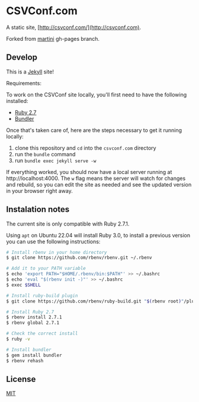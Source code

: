 # CSVConf.com

A static site, [http://csvconf.com/](http://csvconf.com).

Forked from [martini](https://github.com/codegangsta/martini) gh-pages branch.

## Develop

This is a [Jekyll](https://github.com/jekyll/jekyll) site!

Requirements:

To work on the CSVConf site locally, you'll first need to have the following installed:

- [Ruby 2.7](https://www.ruby-lang.org/en/)
- [Bundler](http://bundler.io/)

Once that's taken care of, here are the steps necessary to get it running locally:

1. clone this repository and `cd` into the `csvconf.com` directory
1. run the `bundle` command
1. run `bundle exec jekyll serve -w`

If everything worked, you should now have a local server running at http://localhost:4000. The `w` flag means the server will watch for changes and rebuild, so you can edit the site as needed and see the updated version in your browser right away.

## Instalation notes

The current site is only compatible with Ruby 2.7.1.

Using `apt` on Ubuntu 22.04 will install Ruby 3.0, to install a previous version you can use the following instructions:

```bash
# Install rbenv in your home directory
$ git clone https://github.com/rbenv/rbenv.git ~/.rbenv

# Add it to your PATH variable
$ echo 'export PATH="$HOME/.rbenv/bin:$PATH"' >> ~/.bashrc
$ echo 'eval "$(rbenv init -)"' >> ~/.bashrc
$ exec $SHELL

# Install ruby-build plugin
$ git clone https://github.com/rbenv/ruby-build.git "$(rbenv root)"/plugins/ruby-build

# Install Ruby 2.7
$ rbenv install 2.7.1
$ rbenv global 2.7.1

# Check the correct install
$ ruby -v

# Install bundler
$ gem install bundler
$ rbenv rehash

```

## License

[MIT](LICENSE)
